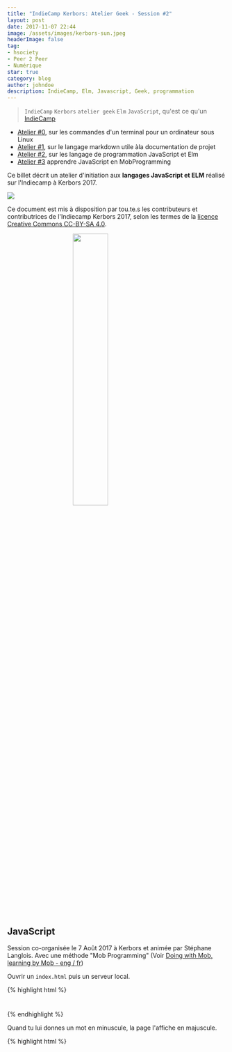 ```yaml
---
title: "IndieCamp Kerbors: Atelier Geek - Session #2"
layout: post
date: 2017-11-07 22:44
image: /assets/images/kerbors-sun.jpeg
headerImage: false
tag:
- hsociety
- Peer 2 Peer
- Numérique
star: true
category: blog
author: johndoe
description: IndieCamp, Elm, Javascript, Geek, programmation
---
```


> `IndieCamp` `Kerbors` `atelier geek` `Elm` `JavaScript`, qu'est ce qu'un [IndieCamp](http://movilab.org/index.php?title=IndieCamp)

* [Atelier #0](https://hackmd.io/s/rJw31KgDb), sur les commandes d'un terminal pour un ordinateur sous Linux
* [Atelier #1](https://hackmd.io/s/rJDXkRHDW), sur le langage markdown utile àla documentation de projet
* [Atelier #2](https://hackmd.io/s/SyHcRZPPb), sur les langage de programmation JavaScript et Elm
* [Atelier #3](https://hackmd.io/s/BkvQpmmY-#) apprendre JavaScript en MobProgramming

Ce billet décrit un atelier d'initiation aux **langages JavaScript et ELM** réalisé sur l'Indiecamp à Kerbors 2017.

![](/assets/images/kerbors-sun.jpeg)

Ce document est mis à disposition par tou.te.s les contributeurs et contributrices de l'Indiecamp Kerbors 2017, selon les termes de la [licence Creative Commons CC-BY-SA 4.0](https://creativecommons.org/licenses/by-sa/4.0/).

<img style="display: block; margin: 0 auto;" src="https://mirrors.creativecommons.org/presskit/buttons/88x31/png/by-sa.png" width="40%">

## JavaScript

Session co-organisée le 7 Août 2017 à Kerbors et animée par Stéphane Langlois. Avec une méthode "Mob Programming" (Voir [Doing with Mob, learning by Mob - eng / fr](https://storify.com/XavierCoadic/doing-with-mob-learning-bu-mob))

Ouvrir un `index.html` puis un serveur local.

{% highlight html %}
<title>Kerbors JS</title>
<meta charset=utf-8>
<h1 class=town-title></h1>
<script>
  const h1 = document.querySelector('h1.town-title')
</script>
{% endhighlight %}

Quand tu lui donnes un mot en minuscule, la page l'affiche en majuscule.


{% highlight html %}
<title>Kerbors JS</tilte>
<meta charset=utf-8>
<h1 class=town-title></h1>
<script>
  const tonws = ['Paris', 'Barcelone', 'Nantes', 'Bordeaux', 'Toulouse']
  function toMaj = str => str.toUpperCase()
</script>
{% endhighlight %}

Les parenthèses ont le role d'invocation de la fonction. 


<span class="evidence">+ Se renseigner sur l'inférence en programmation fonctionnelle : Defi [Inférence](https://fr.wikipedia.org/wiki/Inf%C3%A9rence), [L'inférence de types](https://fr.wikipedia.org/wiki/Inf%C3%A9rence_de_types) est un mécanisme qui permet à un compilateur ou un interpréteur de rechercher automatiquement les types associés à des expressions, sans qu'ils soient indiqués explicitement dans le code source.</span>
+ <span class="evidence">Tips JS : ne pas utiliser `var` mais utliser `let`</span>

Ou encore pour construire une liste html de villes en utilisant `map` pour avoir chaque ville sans utiliser de fonction.

{% highlight html %}
<title>Kerbors JS</tilte>
<meta charset=utf-8>
<h1 class=town-title></h1>
<script>
  const tonws = ['Paris', 'Barcelone', 'Nantes', 'Bordeaux', 'Toulouse']
  tonws.map(town => return toUpperCase())
</script>
{% endhighlight %}

Pour aller plus loin avec les fonctions

{% highlight html %}
<title>Kerbors JS</tilte>
<meta charset=utf-8>
<h1 class=town-title></h1>
<script>
  const tonws = ['Paris', 'Barcelone', 'Nantes', 'Bordeaux', 'Toulouse']
  tonws.map(town => {return toUpperCase()}
</script>
{% endhighlight %}

Utiliser `ul>li*5` pour faire une nodelist

{% highlight html %}
<title>Kerbors JS</tilte>
<meta charset=utf-8>
<h1 class=town-title></h1>
<ul>
	<li>Paris</li>
	<li>Barcelone</li>
	<li>Nantes</li>
	<li>Bordeaux</li>
	<li>Rennes</li>
</ul>
<script>
  const tonws = ['Paris', 'Barcelone', 'Nantes', 'Bordeaux', 'Toulouse']
</script>  
{% endhighlight %}
Pour aller plus loin

{% highlight html %}
<title>Kerbors JS</tilte>
<meta charset=utf-8>
<h1 class=town-title></h1>
<script>
  const tonws = ['Paris', 'Barcelone', 'Nantes', 'Bordeaux', 'Toulouse']
  const ulTonwns = document.querySelector('ul.towns')
  towns.forEach(tonw => {
  	console.log(ulTonwns)
  	ulTonwns.innerHTML += '<li>${towns}<li>'
  })
</script>
{% endhighlight %}

[Voir](github.com/oncletom/nodebook) pour un livre numérique à plusieurs mains sur JavaScript. Node.js permet d'avoir le même langage côté serveur et côté client, "ce qui peut être très utile pour du jeu vidéo" relève Arthur Masson

##  ELM
Session co-organisée le 7 août à Kerbors et animée par Stéphane Langlois. 

ELM est un langage fonctionnel avec une capacité d'inférence. Ce n'est pas un framework mais un langage qui embarque le 'beginnerProgram'. Site de référence : elm-lang.org (avec un bac à sable pour faire un 'hello world').

Pour installer ELM : <https://guide.elm-lang.org/install.html>

**Avec Linux**

```
$ sudo apt-get update
$ sudo apt-get install nodejs npm
$ sudo apt install nodejs-legacy
$ npm install elm
```
Pour afficher un text Hello, World en langage Elm sur un serveur local ou sur http://elm-lang.org/try

{% highlight elm %}
import Html exposing (text)
main=
text "Hello, World"
{% endhighlight %}

ou 

{% highlight elm %}
import Html exposing (h1,text)
main=
h1 [] [text "Hello, Wolrd"]
{% endhighlight %}

Avec Elm c'est une virtualisation du DOM qui est engagée. [Document Object Model](https://fr.wikipedia.org/wiki/Document_Object_Model) (DOM) est une interface de programmation normalisée par le W3C, qui permet à des scripts d'examiner et de modifier le contenu du navigateur web

Exemple pour la mise en place de boutons + et - sur une page web http://elm-lang.org/examples/buttons

{% highlight elm %}
-- Read more about this program in the official Elm guide:
-- https://guide.elm-lang.org/architecture/user_input/buttons.html

import Html exposing (beginnerProgram, div, button, text)
import Html.Events exposing (onClick)


main =
  beginnerProgram { model = 0, view = view, update = update }


view model =
  div []
    [ button [ onClick Decrement ] [ text "-" ]
    , div [] [ text (toString model) ]
    , button [ onClick Increment ] [ text "+" ]
    ]

type Msg = Increment | Decrement

update msg model =
  case msg of
    Increment ->
      model + 1

    Decrement ->
      model - 1
{% endhighlight %}


> **NB** : le début de la programmation fonctionnelle est le pattern matching. Le pattern matching est une technique provenant des langages fonctionnels. D'après sa définition, elle a pour but de valider la présence de patterns dans une séquence. Une séquence, dans le monde fonctionnel, est représentée par des données en entrée. Dans le monde objet, la séquence est une instance d'une classe

Maintenant, se créer un répertoire `elm-kerbors` Puis lancer `elm-repl 0.18.0` (<github.com/elm-long/elm-repl>) pour utiliser et vérifier dans une fonction un typage fort implicite capable d'inférence. 

{% highlight elm %}
add num + 2
<fonction> : number -> number
add 5
10 number

add num num1 = num + num1
<fonction> : number -> number -> number
toOdd = add 2
{% endhighlight %}

Dans le répertoire `elm-kerbors`, faire un document index.htlm

{% highlight html %}
<script scr=kerbors.js></script>

<div class=main></dic>
<script>
  const node = document.querySelector('div.main')
  const app = Elm.Kerbors.embed(node)
</script> 
{% endhighlight %}

Puis créer un document Kerbors.elm 

{% highlight elm%}
import module Kerbors exposing (..)

import Html exposing (text, h1)

--pour typer la fonction
main: Htlm.Html msg

main=
  h1 [] ["Hello, World"]
{% endhighlight %}

Pour un environnement live dans le terminal

```
$ cd elm-kerbors
$ elm-live Kerbors.elm --open --debug --output=kerbors.js
```

> Une question ? Une suggestion ? Ouvre une [ISSUE](https://github.com/XavCC/xavcc.github.io/issues)
> Une contribution ou correction ? [Pull Request](https://github.com/XavCC/xavcc.github.io/pulls)

